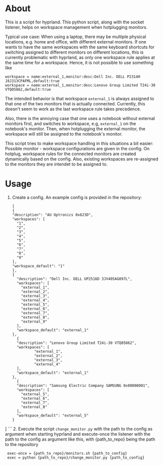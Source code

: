# About
This is a script for hyprland.
This python script, along with the socket listener, helps on workspace management when hotplugging 
monitors.

Typical use case: When using a laptop, there may be multiple physical locations, e.g. home and office,
with different external monitors.
If one wants to have the same workspaces with the same keyboard shortcuts for switching assigned
to different monitors on different locations, this is currently problematic with hyprland,
as only one workspace rule applies at the same time for a workspace.
Hence, it is not possible to use something like
```
workspace = name:external_1,monitor:desc:Dell Inc. DELL P2314H J8J313CPAFML,default:true
workspace = name:external_1,monitor:desc:Lenovo Group Limited T24i-30 VTQ05862,default:true
```
The intended behavior is that workspace `external_1` is always assigned to that one of the two monitors
that is actually connected.
Currently, this doesn't seem to work as the last workspace rule takes precedence.

Also, there is the annoying case that one uses a notebook without external monitors first,
and switches to workspace, e.g, `external_1` on the notebook's monitor.
Then, when hotplugging the external monitor, the workspace will still be assigned to the notebook's monitor.

This script tries to make workspace handling in this situations a bit easier:
Possible monitor - workspace configurations are given in the config.
On hotplug, workspace rules for the connected monitors are created dynamically based on the config.
Also, existing workspaces are re-assigned to the monitors they are intendet to be assigned to.

# Usage
1. Create a config. An example config is provided in the repository:
    ```
   [
    {
    "description": "AU Optronics 0x623D",
    "workspaces": [
      "1",
      "2",
      "3",
      "4",
      "5",
      "6",
      "7",
      "8",
      "9"
    ],
    "workspace_default": "1"
    },
    {
      "description": "Dell Inc. DELL UP2516D 3JV405AG097L",
      "workspaces": [
        "external_1",
        "external_2",
        "external_3",
        "external_4",
        "external_5",
        "external_6",
        "external_7",
        "external_8",
        "external_9"
      ],
      "workspace_default": "external_1"
    },
      {
      "description": "Lenovo Group Limited T24i-30 VTQ05862",
      "workspaces": [
              "external_1",
              "external_2",
              "external_3",
              "external_4"
      ],
      "workspace_default": "external_1"
    },
      {
      "description": "Samsung Electric Company SAMSUNG 0x00000001",
      "workspaces": [
        "external_5",
        "external_6",
        "external_7",
        "external_8"
      ],
      "workspace_default": "external_5"
    }
  ]
    ```
2. Execute the script `change_monitor.py` with the path to the config as argument when starting hyprland
   and execute-once the listener with the path to the config as argument like this, with {path_to_repo}
   being the path to the repository
   ``` 
    exec-once = {path_to_repo}/monitors.sh {path_to_config}
    exec = python {path_to_repo}/change_monitor.py {path_to_config}
   ```